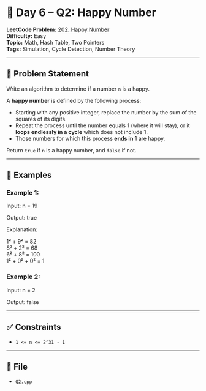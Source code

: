# 🧩 Day 6 – Q2: Happy Number

**LeetCode Problem:** [202. Happy Number](https://leetcode.com/problems/happy-number/)   
**Difficulty:** Easy  
**Topic:** Math, Hash Table, Two Pointers  
**Tags:** Simulation, Cycle Detection, Number Theory  

---

## 📄 Problem Statement

Write an algorithm to determine if a number `n` is a happy.

A **happy number** is defined by the following process:

- Starting with any positive integer, replace the number by the sum of the squares of its digits.
- Repeat the process until the number equals 1 (where it will stay), or it **loops endlessly in a cycle** which does not include 1.
- Those numbers for which this process **ends in** 1 are happy.

Return `true` if `n` is a happy number, and `false` if not.

---

## 🧠 Examples

### Example 1:

Input: n = 19

Output: true

Explanation:

1² + 9² = 82  
8² + 2² = 68  
6² + 8² = 100  
1² + 0² + 0² = 1

### Example 2:

Input: n = 2

Output: false

---

## ✅ Constraints

- `1 <= n <= 2^31 - 1`

---

## 📁 File

- [`Q2.cpp`](./Q2.cpp)
